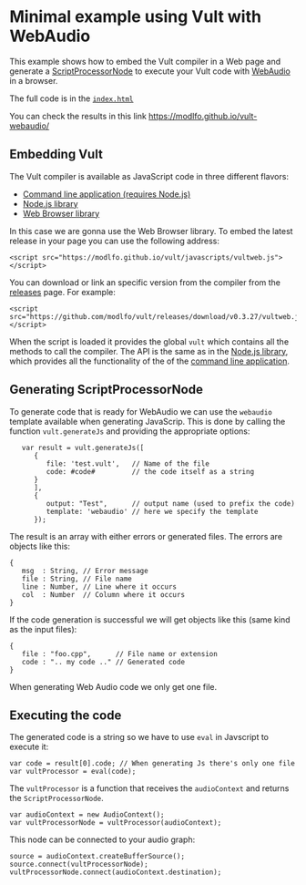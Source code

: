 # Minimal example using Vult with WebAudio

This example shows how to embed the Vult compiler in a Web page and generate a [ScriptProcessorNode](https://developer.mozilla.org/en-US/docs/Web/API/ScriptProcessorNode) to execute your Vult code with [WebAudio](https://developer.mozilla.org/en-US/docs/Web/API/Web_Audio_API) in a browser.

The full code is in the [`index.html`](https://github.com/modlfo/vult-webaudio/blob/gh-pages/index.html)

You can check the results in this link https://modlfo.github.io/vult-webaudio/

## Embedding Vult

The Vult compiler is available as JavaScript code in three different flavors:

- [Command line application (requires Node.js)](https://www.npmjs.com/package/vult)
- [Node.js library](https://www.npmjs.com/package/vultlib)
- [Web Browser library](https://github.com/modlfo/vult/releases)

In this case we are gonna use the Web Browser library. To embed the latest release in your page you can use the following address:

```
<script src="https://modlfo.github.io/vult/javascripts/vultweb.js"></script>
```

You can download or link an specific version from the compiler from the [releases](https://github.com/modlfo/vult/releases) page. For example:

```
<script src="https://github.com/modlfo/vult/releases/download/v0.3.27/vultweb.js"></script>
```

When the script is loaded it provides the global `vult` which contains all the methods to call the compiler. The API is the same as in the [Node.js library](https://www.npmjs.com/package/vultlib), which provides all the functionality of the of the [command line application](https://github.com/modlfo/vult/wiki/Command-Line-Options).

## Generating ScriptProcessorNode

To generate code that is ready for WebAudio we can use the `webaudio` template available when generating JavaScrip. This is done by calling the function `vult.generateJs` and providing the appropriate options:

```
   var result = vult.generateJs([
      {
         file: 'test.vult',   // Name of the file
         code: #code#         // the code itself as a string
      }
      ],
      {
         output: "Test",      // output name (used to prefix the code)
         template: 'webaudio' // here we specify the template
      });
```

The result is an array with either errors or generated files. The errors are objects like this:
```
{
   msg  : String, // Error message
   file : String, // File name
   line : Number, // Line where it occurs
   col  : Number  // Column where it occurs
}
```

If the code generation is successful we will get objects like this (same kind as the input files):
```
{
   file : "foo.cpp",      // File name or extension
   code : ".. my code .." // Generated code
}
```
When generating Web Audio code we only get one file.

## Executing the code

The generated code is a string so we have to use `eval` in Javscript to execute it:

```
var code = result[0].code; // When generating Js there's only one file
var vultProcessor = eval(code);
```

The `vultProcessor` is a function that receives the `audioContext` and returns the `ScriptProcessorNode`.

```
var audioContext = new AudioContext();
var vultProcessorNode = vultProcessor(audioContext);
```

This node can be connected to your audio graph:

```
source = audioContext.createBufferSource();
source.connect(vultProcessorNode);
vultProcessorNode.connect(audioContext.destination);
```